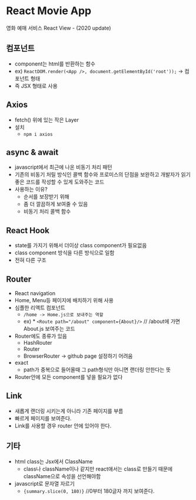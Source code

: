 # React Movie App
영화 예매 서비스 React View - (2020 update)

## 컴포넌트 
* component는 html를 반환하는 함수
* ex) ``ReactDOM.render(<App />, document.getElementById('root'));`` -> 컴포넌트 형태 
* 즉 JSX 형태로 사용

## Axios
* fetch() 위에 있는 작은 Layer
* 설치
    * ``npm i axios``

## async & await
* javascript에서 최근에 나온 비동기 처리 패턴
* 기존의 비동기 처릴 방식인 콜백 함수와 프로미스의 단점을 보완하고 개발자가 읽기 좋은 코드를 작성할 수 있게 도와주는 코드
* 사용하는 이유?
    * 순서를 보장받기 위해
    * 좀 더 깔끔하게 보여줄 수 있음
    * 비동기 처리 콜백 함수

## React Hook
* state를 가지기 위해서 더이상 class component가 필요없음 
* class component 방식을 다른 방식으로 일함
* 전혀 다른 구조

## Router
* React navigation
* Home, Menu등 페이지에 배치하기 위해 사용
* 심플한 리액트 컴포넌트
    * ``/home -> Home.js으로 보내주는 역할``
    * ex) * ``<Route path="/about" component={About}/>`` // /about에 가면 About.js 보여주는 코드
* Router에도 종류가 있음
    * HashRouter
    * Router
    * BrowserRouter -> github page 설정하기 어려움
* exact
    * path가 중복으로 들어올때 그 path형식만 아니면 랜더링 안한다는 뜻
* Router안에 모든 component를 넣을 필요가 없다
    
## Link
* 새롭게 랜더링 시키는게 아니라 기존 페이지를 부름
* 빠르게 페이지를 보여준다.
* Link를 사용할 경우 router 안에 있어야 한다.

## 기타
* html class는 Jsx에서 ClassName
    * class나 className이나 같지만 react애서는 class로 만들기 때문에 className으로 속성을 선언해야함
* javascript로 문자열 자르기
    * ``{summary.slice(0, 180)}`` //0부터 180글자 까지 보여준다.
